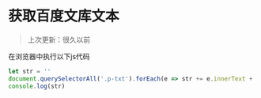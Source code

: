 # 获取百度文库文本

> 上次更新：很久以前

在浏览器中执行以下js代码

```javascript
let str = ''
document.querySelectorAll('.p-txt').forEach(e => str += e.innerText + '\n')
console.log(str)
```
